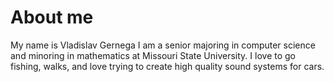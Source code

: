 # About me

My name is Vladislav Gernega I am a senior majoring in computer science and minoring in mathematics at Missouri State University.
I love to go fishing, walks, and love trying to create high quality sound systems for cars.
